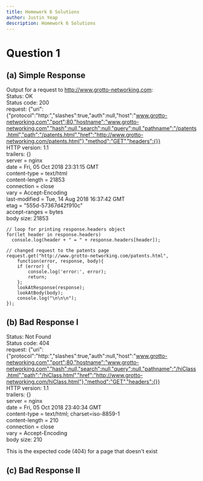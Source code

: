 ```yaml
---
title: Homework 6 Solutions
author: Justin Yeap
description: Homework 6 Solutions
---
```

# Question 1

## (a) Simple Response
Output for a request to http://www.grotto-networking.com:  
Status: OK  
Status code: 200  
request: {"uri":{"protocol":"http:","slashes":true,"auth":null,"host":"www.grotto-networking.com","port":80,"hostname":"www.grotto-networking.com","hash":null,"search":null,"query":null,"pathname":"/patents.html","path":"/patents.html","href":"http://www.grotto-networking.com/patents.html"},"method":"GET","headers":{}}  
HTTP version: 1.1  
trailers: {}  
server = nginx  
date = Fri, 05 Oct 2018 23:31:15 GMT  
content-type = text/html  
content-length = 21853  
connection = close  
vary = Accept-Encoding  
last-modified = Tue, 14 Aug 2018 16:37:42 GMT  
etag = "555d-57367d42f910c"  
accept-ranges = bytes  
body size: 21853  

```
// loop for printing response.headers object
for(let header in response.headers)
  console.log(header + " = " + response.headers[header]);
  
// changed request to the patents page
request.get("http://www.grotto-networking.com/patents.html",
    function(error, response, body){
    if (error) {
        console.log('error:', error);
        return;
    };
    lookAtResponse(response);
    lookAtBody(body);
    console.log("\n\n\n");
});
```

## (b) Bad Response I
Status: Not Found  
Status code: 404  
request: {"uri":{"protocol":"http:","slashes":true,"auth":null,"host":"www.grotto-networking.com","port":80,"hostname":"www.grotto-networking.com","hash":null,"search":null,"query":null,"pathname":"/hiClass.html","path":"/hiClass.html","href":"http://www.grotto-networking.com/hiClass.html"},"method":"GET","headers":{}}  
HTTP version: 1.1  
trailers: {}  
server = nginx  
date = Fri, 05 Oct 2018 23:40:34 GMT  
content-type = text/html; charset=iso-8859-1  
content-length = 210  
connection = close  
vary = Accept-Encoding  
body size: 210  

This is the expected code (404) for a page that doesn't exist

## (c) Bad Response II